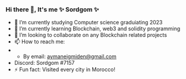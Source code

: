 ### Hi there 👋, It's me ✨ Sordgom ✨ 

- 🔭 I’m currently studying Computer science graduiating 2023
- 🌱 I’m currently learning Blockchain, web3 and solidity programming 
- 👯 I’m looking to collaborate on any Blockchain related projects
- 📫 How to reach me: 
- -  By email: aymaneigmiden@gmail.com
- Discord: Sordgom #7157
- ⚡ Fun fact: Visited every city in Morocco!
